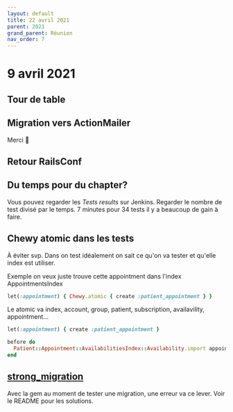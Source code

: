 ```yaml
---
layout: default
title: 22 avril 2021
parent: 2021
grand_parent: Réunion
nav_order: 7
---
```


# 9 avril 2021

## Tour de table

## Migration vers ActionMailer

Merci 🎉

## Retour RailsConf

## Du temps pour du chapter?

Vous pouvez regarder les _Tests results_ sur Jenkins. Regarder
le nombre de test divisé par le temps. 7 minutes pour 34 tests il y a beaucoup
de gain à faire.

## Chewy atomic dans les tests

À éviter svp. Dans on test idéalement on sait ce qu'on va tester et qu'elle index est
utiliser.

Exemple on veux juste trouve cette appointment dans l'index AppointmentsIndex
```ruby
let(:appointment) { Chewy.atomic { create :patient_appointment } }
```

Le atomic va index, account, group, patient, subscription, availavility, appointment... 

```ruby
let(:appointment) { create :patient_appointment }

before do
  Patient::Appointment::AvailabilitiesIndex::Availability.import appointment
end
```

## [strong_migration](https://github.com/ankane/strong_migrations)

Avec la gem au moment de tester une migration, une erreur va ce lever. Voir le README
pour les solutions.
